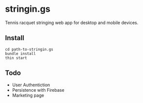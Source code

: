 # stringin.gs
Tennis racquet stringing web app for desktop and mobile devices.

## Install
```
cd path-to-stringin.gs
bundle install
thin start
```

## Todo
- User Authentiction
- Persistence with Firebase
- Marketing page
